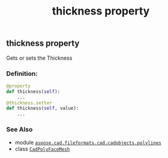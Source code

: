 ﻿---
title: thickness property
second_title: Aspose.CAD for Python via .NET API References
description: 
type: docs
weight: 470
url: /python-net/aspose.cad.fileformats.cad.cadobjects.polylines/cadpolyfacemesh/thickness/
is_root: false
---

## thickness property


Gets or sets the Thickness
### Definition:
```python
@property
def thickness(self):
    ...
@thickness.setter
def thickness(self, value):
    ...
```

### See Also
* module [`aspose.cad.fileformats.cad.cadobjects.polylines`](../../)
* class [`CadPolyFaceMesh`](/cad/python-net/aspose.cad.fileformats.cad.cadobjects.polylines/cadpolyfacemesh)
